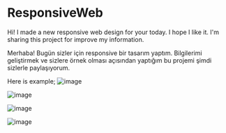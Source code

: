 # ResponsiveWeb
Hi! I made a new responsive web design for your today. I hope I like it. I'm sharing this project for improve my information. 

Merhaba! Bugün sizler için responsive bir tasarım yaptım. Bilgilerimi geliştirmek ve sizlere örnek olması açısından yaptığım bu projemi şimdi sizlerle paylaşıyorum.


Here is example;
![image](https://github.com/HamzaDogann/ResponsiveWeb/assets/93007915/7299f12f-e400-4e58-81eb-8aac309ab872)

![image](https://github.com/HamzaDogann/ResponsiveWeb/assets/93007915/5eb03e7c-f5bd-435a-a4d5-040288abd065)

![image](https://github.com/HamzaDogann/ResponsiveWeb/assets/93007915/c28c756d-8f63-47db-8ef3-aa41505830da)

![image](https://github.com/HamzaDogann/ResponsiveWeb/assets/93007915/d0280d70-a415-4e8f-90b8-ac784e48b20b)



